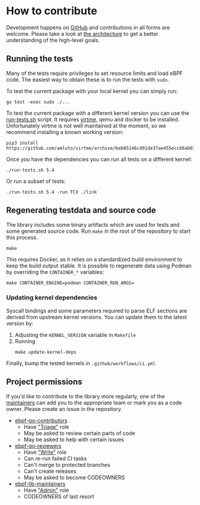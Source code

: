 # How to contribute

Development happens on [GitHub](https://github.com/cilium/ebpf) and contributions in
all forms are welcome. Please take a look at [the architecture](architecture.md) to get
a better understanding of the high-level goals.

## Running the tests

Many of the tests require privileges to set resource limits and load eBPF code.
The easiest way to obtain these is to run the tests with `sudo`.

To test the current package with your local kernel you can simply run:
```
go test -exec sudo ./...
```

To test the current package with a different kernel version you can use the [run-tests.sh] script.
It requires [virtme], qemu and docker to be installed.
Unfortunately virtme is not well maintained at the moment, so we recommend installing
a known working version:

```shell-session
pip3 install https://github.com/amluto/virtme/archive/beb85146cd91de37ae455eccb6ab67c393e6e290.zip
```

Once you have the dependencies you can run all tests on a different kernel:

```shell-session
./run-tests.sh 5.4
```

Or run a subset of tests:

```shell-session
./run-tests.sh 5.4 -run TCX ./link
```

## Regenerating testdata and source code

The library includes some binary artifacts which are used for tests and some
generated source code. Run `make` in the root of the repository to start
this process.

```shell-session
make
```

This requires Docker, as it relies on a standardized build
environment to keep the build output stable.
It is possible to regenerate data using Podman by overriding the `CONTAINER_*`
variables:

```shell-session
make CONTAINER_ENGINE=podman CONTAINER_RUN_ARGS=
```

### Updating kernel dependencies

Syscall bindings and some parameters required to parse ELF sections are derived
from upstream kernel versions. You can update them to the latest version by:

1. Adjusting the `KERNEL_VERSION` variable in `Makefile`
2. Running
    ```shell-session
    make update-kernel-deps
    ```

Finally, bump the tested kernels in `.github/workflows/ci.yml`

## Project permissions

If you'd like to contribute to the library more regularly, one of the
[maintainers][ebpf-lib-maintainers] can add you to the appropriate team or mark
you as a code owner. Please create an issue in the repository.

* [ebpf-go-contributors]
    * Have ["Triage"][permissions] role
    * May be asked to review certain parts of code
    * May be asked to help with certain issues
* [ebpf-go-reviewers]
    * Have ["Write"][permissions] role
    * Can re-run failed CI tasks
    * Can't merge to protected branches
    * Can't create releases
    * May be asked to become CODEOWNERS
* [ebpf-lib-maintainers]
    * Have ["Admin"][permissions] role
    * CODEOWNERS of last resort

[virtme]: https://github.com/amluto/virtme
[run-tests.sh]: https://github.com/cilium/ebpf/blob/main/run-tests.sh
[permissions]: https://docs.github.com/en/organizations/managing-user-access-to-your-organizations-repositories/repository-roles-for-an-organization#permissions-for-each-role
[ebpf-go-contributors]: https://github.com/orgs/cilium/teams/ebpf-go-contributors/members
[ebpf-go-reviewers]: https://github.com/orgs/cilium/teams/ebpf-go-reviewers/members
[ebpf-lib-maintainers]: https://github.com/orgs/cilium/teams/ebpf-lib-maintainers/members